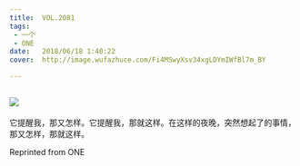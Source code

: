 ```yaml
---
title:	VOL.2081
tags:
 - 一个
 - ONE
date:	2018/06/18 1:40:22
cover:	http://image.wufazhuce.com/Fi4MSwyXsv34xgLDYmIWfBl7m_BY

---
```

![](http://image.wufazhuce.com/Fi4MSwyXsv34xgLDYmIWfBl7m_BY)
---

它提醒我，那又怎样。它提醒我，那就这样。在这样的夜晚，突然想起了的事情，那又怎样，那就这样。
 
Reprinted from ONE
